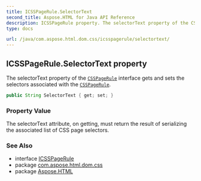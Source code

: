 ```yaml
---
title: ICSSPageRule.SelectorText
second_title: Aspose.HTML for Java API Reference
description: ICSSPageRule property. The selectorText property of the CSSPageRule interface gets and sets the selectors associated with the CSSPageRule
type: docs

url: /java/com.aspose.html.dom.css/icsspagerule/selectortext/
---
```

## ICSSPageRule.SelectorText property

The selectorText property of the [`CSSPageRule`](../) interface gets and sets the selectors associated with the [`CSSPageRule`](../).

```java
public String SelectorText { get; set; }
```

### Property Value

The selectorText attribute, on getting, must return the result of serializing the associated list of CSS page selectors.

### See Also

* interface [ICSSPageRule](../)
* package [com.aspose.html.dom.css](../../../com.aspose.html.dom.css/)
* package [Aspose.HTML](../../../)
